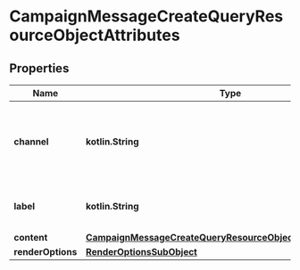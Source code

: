 
# CampaignMessageCreateQueryResourceObjectAttributes

## Properties
| Name | Type | Description | Notes |
| ------------ | ------------- | ------------- | ------------- |
| **channel** | **kotlin.String** | The channel the message is to be sent on (email or sms, for example) |  |
| **label** | **kotlin.String** | The label or name on the message |  [optional] |
| **content** | [**CampaignMessageCreateQueryResourceObjectAttributesContent**](CampaignMessageCreateQueryResourceObjectAttributesContent.md) |  |  [optional] |
| **renderOptions** | [**RenderOptionsSubObject**](RenderOptionsSubObject.md) |  |  [optional] |



